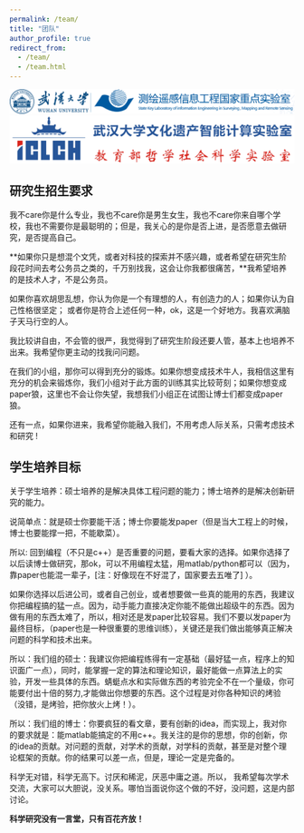 ```yaml
---
permalink: /team/
title: "团队"
author_profile: true
redirect_from: 
  - /team/
  - /team.html
---
```



![测绘遥感信息工程国家重点实验室](/images/team/logo-img.png)
![武汉大学文化遗产智能计算实验室](/images/team/logo2.png)


## 研究生招生要求

我不care你是什么专业，我也不care你是男生女生，我也不care你来自哪个学校，我也不需要你是最聪明的；但是，我关心的是你是否上进，是否愿意去做研究，是否提高自己。

**如果你只是想混个文凭，或者对科技的探索并不感兴趣，或者希望在研究生阶段花时间去考公务员之类的，千万别找我，这会让你我都很痛苦，**我希望培养的是技术人才，不是公务员。

如果你喜欢胡思乱想，你认为你是一个有理想的人，有创造力的人；如果你认为自己性格很坚定；
或者你是符合上述任何一种，ok，这是一个好地方。我喜欢满脑子天马行空的人。

我比较讲自由，不会管的很严，我觉得到了研究生阶段还要人管，基本上也培养不出来。我希望你更主动的找我问问题。

在我们的小组，那你可以得到充分的锻炼。如果你想变成技术牛人，我相信这里有充分的机会来锻炼你，我们小组对于此方面的训练其实比较苛刻；如果你想变成paper狼，这里也不会让你失望，我想我们小组正在试图让博士们都变成paper狼。

还有一点，如果你进来，我希望你能融入我们，不用考虑人际关系，只需考虑技术和研究 !


## 学生培养目标

关于学生培养：硕士培养的是解决具体工程问题的能力；博士培养的是解决创新研究的能力。

说简单点：就是硕士你要能干活；博士你要能发paper（但是当大工程上的时候，博士也要能撑一把，不能歇菜）。

所以: 回到编程（不只是c++）是否重要的问题，要看大家的选择。如果你选择了以后读博士做研究，那ok，可以不用编程太猛，用matlab/python都可以（因为，靠paper也能混一辈子，[注：好像现在不好混了，国家要去五唯了] ）。

如果你选择以后进公司，或者自己创业，或者想要做一些真的能用的东西，我建议你把编程搞的猛一点。因为，动手能力直接决定你能不能做出超级牛的东西。因为做有用的东西太难了，所以，相对还是发paper比较容易。我们不要以发paper为最终目标，（paper也是一种很重要的思维训练），关键还是我们做出能够真正解决问题的科学和技术出来。

所以：我们组的硕士：我建议你把编程练得有一定基础（最好猛一点，程序上的知识面广一点），同时，能掌握一定的算法和理论知识，最好能做一点算法上的实验，开发一些具体的东西。蜻蜓点水和实际做东西的考验完全不在一个量级，你可能要付出十倍的努力,才能做出你想要的东西。这个过程是对你各种知识的烤验（没错，是烤验，把你放火上烤！）。

所以：我们组的博士：你要疯狂的看文章，要有创新的idea，而实现上，我对你的要求就是：能matlab能搞定的不用c++。我关注的是你的思想，你的创新，你的idea的贡献。对问题的贡献，对学术的贡献，对学科的贡献，甚至是对整个理论框架的贡献。你的结果可以差一点，但是，理论一定是完备的。

科学无对错，科学无高下。讨厌和稀泥，厌恶中庸之道。所以， 我希望每次学术交流，大家可以大胆说，没关系。哪怕当面说你这个做的不好，没问题，这是内部讨论。

**科学研究没有一言堂，只有百花齐放！**



